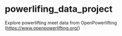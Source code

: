 # powerlifing_data_project
Explore powerlifting meet data from OpenPowerlifting (https://www.openpowerlifting.org/)
